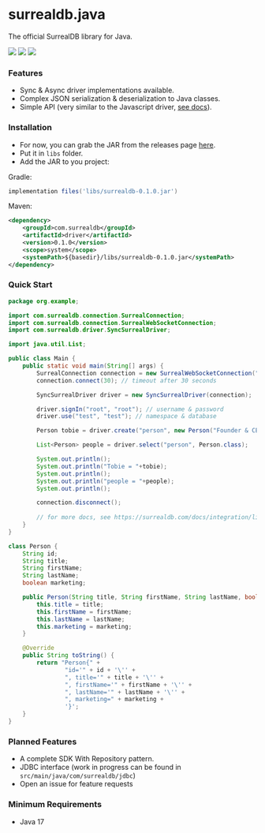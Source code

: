 # surrealdb.java

The official SurrealDB library for Java.

[![](https://img.shields.io/badge/status-beta-ff00bb.svg?style=flat-square)](https://github.com/surrealdb/surrealdb.java) [![](https://img.shields.io/badge/docs-view-44cc11.svg?style=flat-square)](https://surrealdb.com/docs/integration/libraries/java) [![](https://img.shields.io/badge/license-Apache_License_2.0-00bfff.svg?style=flat-square)](https://github.com/surrealdb/surrealdb.java)

### Features
- Sync & Async driver implementations available.
- Complex JSON serialization & deserialization to Java classes.
- Simple API (very similar to the Javascript driver, [see docs](https://surrealdb.com/docs/integration/libraries/nodejs#:~:text=node%20app.js-,Library%20methods,-The%20JavaScript%20library)).


### Installation
- For now, you can grab the JAR from the releases page [here](https://github.com/surrealdb/surrealdb.java/releases).
- Put it in `libs` folder.
- Add the JAR to you project:

Gradle:
```groovy
implementation files('libs/surrealdb-0.1.0.jar')
```

Maven:
```xml
<dependency>
    <groupId>com.surrealdb</groupId>
    <artifactId>driver</artifactId>
    <version>0.1.0</version>
    <scope>system</scope>
    <systemPath>${basedir}/libs/surrealdb-0.1.0.jar</systemPath>
</dependency>
```


### Quick Start
```java
package org.example;

import com.surrealdb.connection.SurrealConnection;
import com.surrealdb.connection.SurrealWebSocketConnection;
import com.surrealdb.driver.SyncSurrealDriver;

import java.util.List;

public class Main {
    public static void main(String[] args) {
        SurrealConnection connection = new SurrealWebSocketConnection("127.0.0.1", 8000);
        connection.connect(30); // timeout after 30 seconds

        SyncSurrealDriver driver = new SyncSurrealDriver(connection);

        driver.signIn("root", "root"); // username & password
        driver.use("test", "test"); // namespace & database

        Person tobie = driver.create("person", new Person("Founder & CEO", "Tobie", "Morgan Hitchcock", true));

        List<Person> people = driver.select("person", Person.class);

        System.out.println();
        System.out.println("Tobie = "+tobie);
        System.out.println();
        System.out.println("people = "+people);
        System.out.println();

        connection.disconnect();
        
        // for more docs, see https://surrealdb.com/docs/integration/libraries/nodejs
    }
}

class Person {
    String id;
    String title;
    String firstName;
    String lastName;
    boolean marketing;

    public Person(String title, String firstName, String lastName, boolean marketing) {
        this.title = title;
        this.firstName = firstName;
        this.lastName = lastName;
        this.marketing = marketing;
    }

    @Override
    public String toString() {
        return "Person{" +
                "id='" + id + '\'' +
                ", title='" + title + '\'' +
                ", firstName='" + firstName + '\'' +
                ", lastName='" + lastName + '\'' +
                ", marketing=" + marketing +
                '}';
    }
}
```

### Planned Features
- A complete SDK With Repository pattern.
- JDBC interface (work in progress can be found in `src/main/java/com/surrealdb/jdbc`)
- Open an issue for feature requests


### Minimum Requirements
- Java 17

